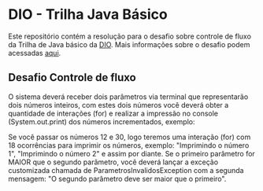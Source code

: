 # DIO - Trilha Java Básico

Este repositório contém a resolução para o desafio sobre controle de fluxo da Trilha de Java básico
da [DIO](https://www.dio.me/). Mais informações sobre o desafio podem
acessadas [aqui](https://github.com/digitalinnovationone/trilha-java-basico/tree/main/desafios/controle-fluxo).

## Desafio Controle de fluxo

O sistema deverá receber dois parâmetros via terminal que representarão dois números inteiros, com estes dois números
você deverá obter a quantidade de interações (for) e realizar a impressão no console (System.out.print) dos números
incrementados, exemplo:

Se você passar os números 12 e 30, logo teremos uma interação (for) com 18 ocorrências para imprimir os números,
exemplo: "Imprimindo o número 1", "Imprimindo o número 2" e assim por diante.
Se o primeiro parâmetro for MAIOR que o segundo parâmetro, você deverá lançar a exceção customizada chamada de
ParametrosInvalidosException com a segunda mensagem: "O segundo parâmetro deve ser maior que o primeiro".
